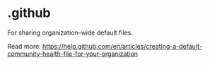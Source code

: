 # .github
For sharing organization-wide default files.

Read more: https://help.github.com/en/articles/creating-a-default-community-health-file-for-your-organization
